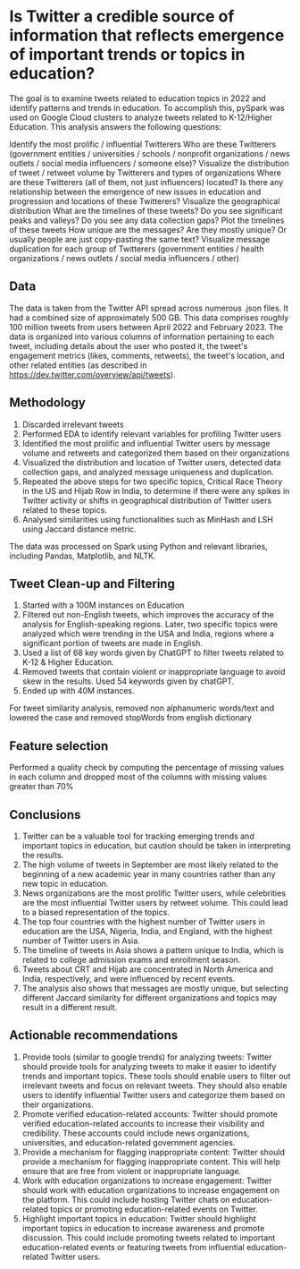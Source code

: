 # Is Twitter a credible source of information that reflects emergence of important trends or topics in education?

The goal is to examine tweets related to education topics in 2022 and identify patterns and trends in education. To accomplish this, pySpark was used on Google Cloud clusters to analyze tweets related to K-12/Higher Education. This analysis answers the following questions:

Identify the most prolific / influential Twitterers
Who are these Twitterers (government entities / universities / schools / nonprofit organizations / news outlets / social media influencers / someone else)?
Visualize the distribution of tweet / retweet volume by Twitterers and types of organizations
Where are these Twitterers (all of them, not just influencers) located?
Is there any relationship between the emergence of new issues in education and progression and locations of these Twitterers?
Visualize the geographical distribution
What are the timelines of these tweets? Do you see significant peaks and valleys?
Do you see any data collection gaps?
Plot the timelines of these tweets
How unique are the messages?
Are they mostly unique? Or usually people are just copy-pasting the same text?
Visualize message duplication for each group of Twitterers (government entities / health organizations / news outlets / social media influencers / other)

## Data

The data is taken from the Twitter API spread across numerous .json files. It had a combined size of approximately 500 GB. This data comprises roughly 100 million tweets from users between April 2022 and February 2023. The data is organized into various columns of information pertaining to each tweet, including details about the user who posted it, the tweet's engagement metrics (likes, comments, retweets), the tweet's location, and other related entities (as described in https://dev.twitter.com/overview/api/tweets).

## Methodology

1. Discarded irrelevant tweets
2. Performed EDA to identify relevant variables for profiling Twitter users 
3. Identified the most prolific and influential Twitter users by message volume and retweets and categorized them based on their organizations 
4. Visualized the distribution and location of Twitter users, detected data collection gaps, and analyzed message uniqueness and duplication. 
5. Repeated the above steps for two specific topics, Critical Race Theory in the US and Hijab Row in India, to determine if there were any spikes in Twitter activity or shifts in geographical distribution of Twitter users related to these topics. 
6. Analysed similarities using functionalities such as MinHash and LSH using Jaccard distance metric.

The data was processed on Spark using Python and relevant libraries, including Pandas, Matplotlib, and NLTK.

## Tweet Clean-up and Filtering

1. Started with a 100M instances on Education
2. Filtered out non-English tweets, which improves the accuracy of the analysis for English-speaking regions. Later, two specific topics were analyzed which were trending in the USA and India, regions where a significant portion of tweets are made in English.
3. Used a list of 68 key words given by ChatGPT to filter tweets related to K-12 & Higher Education.
4. Removed tweets that contain violent or inappropriate language to avoid skew in the results. Used 54 keywords given by chatGPT.
5. Ended up with 40M instances.

For tweet similarity analysis, removed non alphanumeric words/text and lowered the case and removed stopWords from english dictionary

## Feature selection

Performed a quality check by computing the percentage of missing values in each column and dropped most of the columns with missing values greater than 70% 

## Conclusions

1. Twitter can be a valuable tool for tracking emerging trends and important topics in education, but caution should be taken in interpreting the results.
2. The high volume of tweets in September are most likely related to the beginning of a new academic year in many countries rather than any new topic in education.
3. News organizations are the most prolific Twitter users, while celebrities are the most influential Twitter users by retweet volume. This could lead to a biased representation of the topics. 
4. The top four countries with the highest number of Twitter users in education are the USA, Nigeria, India, and England, with the highest number of Twitter users in Asia.
5. The timeline of tweets in Asia shows a pattern unique to India, which is related to college admission exams and enrollment season.
6. Tweets about CRT and Hijab are concentrated in North America and India, respectively, and were influenced by recent events.
7. The analysis also shows that messages are mostly unique, but selecting different Jaccard similarity for different organizations and topics may result in a different result.

## Actionable recommendations

1. Provide tools (similar to google trends) for analyzing tweets: Twitter should provide tools for analyzing tweets to make it easier to identify trends and important topics. These tools should enable users to filter out irrelevant tweets and focus on relevant tweets. They should also enable users to identify influential Twitter users and categorize them based on their organizations.
2. Promote verified education-related accounts: Twitter should promote verified education-related accounts to increase their visibility and credibility. These accounts could include news organizations, universities, and education-related government agencies.
3. Provide a mechanism for flagging inappropriate content: Twitter should provide a mechanism for flagging inappropriate content. This will help ensure that are free from violent or inappropriate language.
4. Work with education organizations to increase engagement: Twitter should work with education organizations to increase engagement on the platform. This could include hosting Twitter chats on education-related topics or promoting education-related events on Twitter.
5. Highlight important topics in education: Twitter should highlight important topics in education to increase awareness and promote discussion. This could include promoting tweets related to important education-related events or featuring tweets from influential education-related Twitter users.




